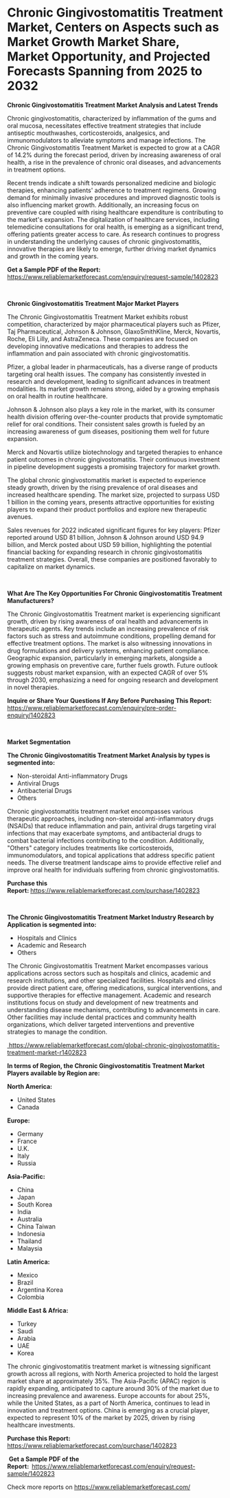 <p><h1>Chronic Gingivostomatitis Treatment Market, Centers on Aspects such as Market Growth Market Share, Market Opportunity, and Projected Forecasts Spanning from 2025 to 2032</h1></p><p><strong>Chronic Gingivostomatitis Treatment Market Analysis and Latest Trends</strong></p>
<p><p>Chronic gingivostomatitis, characterized by inflammation of the gums and oral mucosa, necessitates effective treatment strategies that include antiseptic mouthwashes, corticosteroids, analgesics, and immunomodulators to alleviate symptoms and manage infections. The Chronic Gingivostomatitis Treatment Market is expected to grow at a CAGR of 14.2% during the forecast period, driven by increasing awareness of oral health, a rise in the prevalence of chronic oral diseases, and advancements in treatment options. </p><p>Recent trends indicate a shift towards personalized medicine and biologic therapies, enhancing patients' adherence to treatment regimens. Growing demand for minimally invasive procedures and improved diagnostic tools is also influencing market growth. Additionally, an increasing focus on preventive care coupled with rising healthcare expenditure is contributing to the market's expansion. The digitalization of healthcare services, including telemedicine consultations for oral health, is emerging as a significant trend, offering patients greater access to care. As research continues to progress in understanding the underlying causes of chronic gingivostomatitis, innovative therapies are likely to emerge, further driving market dynamics and growth in the coming years.</p></p>
<p><strong>Get a Sample PDF of the Report:&nbsp;</strong> <a href="https://www.reliablemarketforecast.com/enquiry/request-sample/1402823?utm_campaign=2721&utm_medium=2&utm_source=Github&utm_content=ia&utm_term=28032025&utm_id=chronic-gingivostomatitis-treatment">https://www.reliablemarketforecast.com/enquiry/request-sample/1402823</a></p>
<p>&nbsp;</p>
<p><strong>Chronic Gingivostomatitis Treatment Major Market Players</strong></p>
<p><p>The Chronic Gingivostomatitis Treatment Market exhibits robust competition, characterized by major pharmaceutical players such as Pfizer, Taj Pharmaceutical, Johnson & Johnson, GlaxoSmithKline, Merck, Novartis, Roche, Eli Lilly, and AstraZeneca. These companies are focused on developing innovative medications and therapies to address the inflammation and pain associated with chronic gingivostomatitis.</p><p>Pfizer, a global leader in pharmaceuticals, has a diverse range of products targeting oral health issues. The company has consistently invested in research and development, leading to significant advances in treatment modalities. Its market growth remains strong, aided by a growing emphasis on oral health in routine healthcare.</p><p>Johnson & Johnson also plays a key role in the market, with its consumer health division offering over-the-counter products that provide symptomatic relief for oral conditions. Their consistent sales growth is fueled by an increasing awareness of gum diseases, positioning them well for future expansion.</p><p>Merck and Novartis utilize biotechnology and targeted therapies to enhance patient outcomes in chronic gingivostomatitis. Their continuous investment in pipeline development suggests a promising trajectory for market growth.</p><p>The global chronic gingivostomatitis market is expected to experience steady growth, driven by the rising prevalence of oral diseases and increased healthcare spending. The market size, projected to surpass USD 1 billion in the coming years, presents attractive opportunities for existing players to expand their product portfolios and explore new therapeutic avenues.</p><p>Sales revenues for 2022 indicated significant figures for key players: Pfizer reported around USD 81 billion, Johnson & Johnson around USD 94.9 billion, and Merck posted about USD 59 billion, highlighting the potential financial backing for expanding research in chronic gingivostomatitis treatment strategies. Overall, these companies are positioned favorably to capitalize on market dynamics.</p></p>
<p>&nbsp;</p>
<p><strong>What Are The Key Opportunities For Chronic Gingivostomatitis Treatment Manufacturers?</strong></p>
<p><p>The Chronic Gingivostomatitis Treatment market is experiencing significant growth, driven by rising awareness of oral health and advancements in therapeutic agents. Key trends include an increasing prevalence of risk factors such as stress and autoimmune conditions, propelling demand for effective treatment options. The market is also witnessing innovations in drug formulations and delivery systems, enhancing patient compliance. Geographic expansion, particularly in emerging markets, alongside a growing emphasis on preventive care, further fuels growth. Future outlook suggests robust market expansion, with an expected CAGR of over 5% through 2030, emphasizing a need for ongoing research and development in novel therapies.</p></p>
<p><strong>Inquire or Share Your Questions If Any Before Purchasing This Report:</strong> <a href="https://www.reliablemarketforecast.com/enquiry/pre-order-enquiry/1402823?utm_campaign=2721&utm_medium=2&utm_source=Github&utm_content=ia&utm_term=28032025&utm_id=chronic-gingivostomatitis-treatment">https://www.reliablemarketforecast.com/enquiry/pre-order-enquiry/1402823</a></p>
<p>&nbsp;</p>
<p><strong>Market Segmentation</strong></p>
<p><strong>The Chronic Gingivostomatitis Treatment Market Analysis by types is segmented into:</strong></p>
<p><ul><li>Non-steroidal Anti-inflammatory Drugs</li><li>Antiviral Drugs</li><li>Antibacterial Drugs</li><li>Others</li></ul></p>
<p><p>Chronic gingivostomatitis treatment market encompasses various therapeutic approaches, including non-steroidal anti-inflammatory drugs (NSAIDs) that reduce inflammation and pain, antiviral drugs targeting viral infections that may exacerbate symptoms, and antibacterial drugs to combat bacterial infections contributing to the condition. Additionally, "Others" category includes treatments like corticosteroids, immunomodulators, and topical applications that address specific patient needs. The diverse treatment landscape aims to provide effective relief and improve oral health for individuals suffering from chronic gingivostomatitis.</p></p>
<p><strong>Purchase this Report:&nbsp;</strong><a href="https://www.reliablemarketforecast.com/purchase/1402823?utm_campaign=2721&utm_medium=2&utm_source=Github&utm_content=ia&utm_term=28032025&utm_id=chronic-gingivostomatitis-treatment">https://www.reliablemarketforecast.com/purchase/1402823</a></p>
<p>&nbsp;</p>
<p><strong>The Chronic Gingivostomatitis Treatment Market Industry Research by Application is segmented into:</strong></p>
<p><ul><li>Hospitals and Clinics</li><li>Academic and Research</li><li>Others</li></ul></p>
<p><p>The Chronic Gingivostomatitis Treatment Market encompasses various applications across sectors such as hospitals and clinics, academic and research institutions, and other specialized facilities. Hospitals and clinics provide direct patient care, offering medications, surgical interventions, and supportive therapies for effective management. Academic and research institutions focus on study and development of new treatments and understanding disease mechanisms, contributing to advancements in care. Other facilities may include dental practices and community health organizations, which deliver targeted interventions and preventive strategies to manage the condition.</p></p>
<p><a href="https://www.reliablemarketforecast.com/global-chronic-gingivostomatitis-treatment-market-r1402823?utm_campaign=2721&utm_medium=2&utm_source=Github&utm_content=ia&utm_term=28032025&utm_id=chronic-gingivostomatitis-treatment">&nbsp;https://www.reliablemarketforecast.com/global-chronic-gingivostomatitis-treatment-market-r1402823</a></p>
<p><strong>In terms of Region, the Chronic Gingivostomatitis Treatment Market Players available by Region are:</strong></p>
<p>
    <p> <strong> North America: </strong>
        <ul>
            <li>United States</li>
            <li>Canada</li>
        </ul>
        </p> 
    <p> <strong> Europe: </strong>
        <ul>
            <li>Germany</li>
            <li>France</li>
            <li>U.K.</li>
            <li>Italy</li>
            <li>Russia</li>
        </ul>
        </p> 
    <p> <strong> Asia-Pacific: </strong>
        <ul>
            <li>China</li>
            <li>Japan</li>
            <li>South Korea</li>
            <li>India</li>
            <li>Australia</li>
            <li>China Taiwan</li>
            <li>Indonesia</li>
            <li>Thailand</li>
            <li>Malaysia</li>
        </ul>
        </p> 
    <p> <strong> Latin America: </strong>
        <ul>
            <li>Mexico</li>
            <li>Brazil</li>
            <li>Argentina Korea</li>
            <li>Colombia</li>
        </ul>
        </p> 
    <p> <strong> Middle East & Africa: </strong>
        <ul>
            <li>Turkey</li>
            <li>Saudi</li>
            <li>Arabia</li>
            <li>UAE</li>
            <li>Korea</li>
        </ul>
    </p>
    </p>
<p><p>The chronic gingivostomatitis treatment market is witnessing significant growth across all regions, with North America projected to hold the largest market share at approximately 35%. The Asia-Pacific (APAC) region is rapidly expanding, anticipated to capture around 30% of the market due to increasing prevalence and awareness. Europe accounts for about 25%, while the United States, as a part of North America, continues to lead in innovation and treatment options. China is emerging as a crucial player, expected to represent 10% of the market by 2025, driven by rising healthcare investments.</p></p>
<p><strong>Purchase this Report: </strong><a href="https://www.reliablemarketforecast.com/purchase/1402823?utm_campaign=2721&utm_medium=2&utm_source=Github&utm_content=ia&utm_term=28032025&utm_id=chronic-gingivostomatitis-treatment">https://www.reliablemarketforecast.com/purchase/1402823</a></p>
<p>&nbsp;<strong>Get a Sample PDF of the Report:&nbsp;&nbsp;</strong><a href="https://www.reliablemarketforecast.com/enquiry/request-sample/1402823?utm_campaign=2721&utm_medium=2&utm_source=Github&utm_content=ia&utm_term=28032025&utm_id=chronic-gingivostomatitis-treatment">https://www.reliablemarketforecast.com/enquiry/request-sample/1402823</a></p>
<p><strong></strong></p>
<p>Check more reports on <a href="https://www.reliablemarketforecast.com/?utm_campaign=2721&utm_medium=2&utm_source=Github&utm_content=ia&utm_term=28032025&utm_id=chronic-gingivostomatitis-treatment">https://www.reliablemarketforecast.com/</a></p>